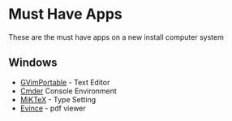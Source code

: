 # Must Have Apps
####

These are the must have apps on a new install computer system

####
## Windows

  * [GVimPortable](https://portableapps.com/apps/development/gvim_portable) - Text Editor
  * [Cmder](https://cmder.net/) Console Environment
  * [MiKTeX](https://miktex.org/howto/portable-edition) - Type Setting
  * [Evince](https://portableapps.com/apps/office/evince_portable) - pdf viewer
